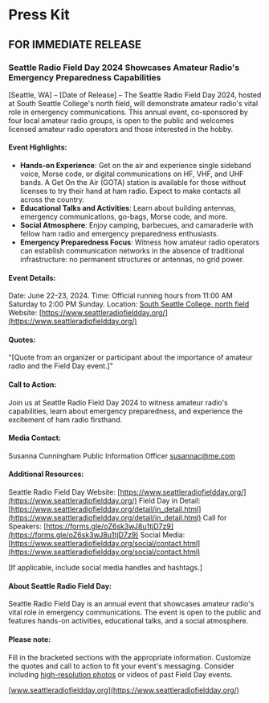 # Press Kit

## FOR IMMEDIATE RELEASE


### Seattle Radio Field Day 2024 Showcases Amateur Radio's Emergency Preparedness Capabilities

[Seattle, WA] – [Date of Release] – The Seattle Radio Field Day 2024, hosted at South Seattle College's north field, will demonstrate amateur radio's vital role in emergency communications. This annual event, co-sponsored by four local amateur radio groups, is open to the public and welcomes licensed amateur radio operators and those interested in the hobby.


#### Event Highlights:

- **Hands-on Experience**: Get on the air and experience single sideband voice, Morse code, or digital communications on HF, VHF, and UHF bands. A Get On the Air (GOTA) station is available for those without licenses to try their hand at ham radio. Expect to make contacts all across the country.
- **Educational Talks and Activities**: Learn about building antennas, emergency communications, go-bags, Morse code, and more.
- **Social Atmosphere**: Enjoy camping, barbecues, and camaraderie with fellow ham radio and emergency preparedness enthusiasts.
- **Emergency Preparedness Focus**: Witness how amateur radio operators can establish communication networks in the absence of traditional infrastructure: no permanent structures or antennas, no grid power.


#### Event Details:

Date: June 22-23, 2024.
Time: Official running hours from 11:00 AM Saturday to 2:00 PM Sunday.
Location: [South Seattle College, north field](https://www.google.com/maps/place/47%C2%B033'00.7%22N+122%C2%B021'12.4%22W/@47.5501985,-122.3543562,377m/data=!3m2!1e3!4b1!4m6!3m5!1s0x0:0xf42750fd596c3bec!7e2!8m2!3d47.5501969!4d-122.3534362)
Website: [https://www.seattleradiofieldday.org/](https://www.seattleradiofieldday.org/)


#### Quotes:

"[Quote from an organizer or participant about the importance of amateur radio and the Field Day event.]"


#### Call to Action:

Join us at Seattle Radio Field Day 2024 to witness amateur radio's capabilities, learn about emergency preparedness, and experience the excitement of ham radio firsthand.


#### Media Contact:

Susanna Cunningham
Public Information Officer
[susannac@me.com](mailto:susannac@me.com)


#### Additional Resources:

Seattle Radio Field Day Website: [https://www.seattleradiofieldday.org/](https://www.seattleradiofieldday.org/)
Field Day in Detail: [https://www.seattleradiofieldday.org/detail/in_detail.html](https://www.seattleradiofieldday.org/detail/in_detail.html)
Call for Speakers: [https://forms.gle/oZ6sk3wJ8u1tjD7z9](https://forms.gle/oZ6sk3wJ8u1tjD7z9)
Social Media: [https://www.seattleradiofieldday.org/social/contact.html](https://www.seattleradiofieldday.org/social/contact.html)

[If applicable, include social media handles and hashtags.]


#### About Seattle Radio Field Day:

Seattle Radio Field Day is an annual event that showcases amateur radio's vital role in emergency communications. The event is open to the public and features hands-on activities, educational talks, and a social atmosphere.

#### Please note:

Fill in the bracketed sections with the appropriate information.
Customize the quotes and call to action to fit your event's messaging.
Consider including [high-resolution photos](https://www.seattleradiofieldday.org/social/photos.html) or videos of past Field Day events.

[www.seattleradiofieldday.org](https://www.seattleradiofieldday.org/)